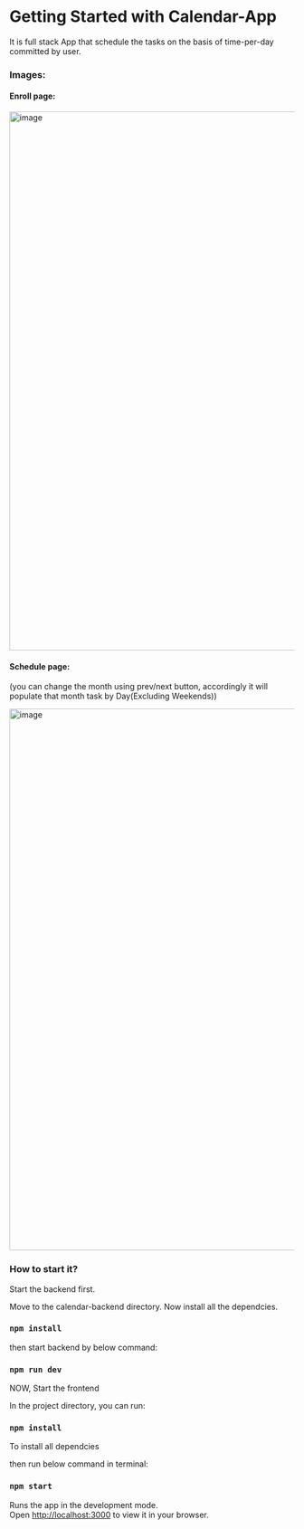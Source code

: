 # Getting Started with Calendar-App

It is full stack App that schedule the tasks on the basis of time-per-day committed by user.

### Images:

#### Enroll page:

<img width="953" alt="image" src="https://user-images.githubusercontent.com/76989674/230729232-10daf839-851c-4e37-bfff-ba6d59e38584.png">

#### Schedule page:
(you can change the month using prev/next button, accordingly it will populate that month task by Day(Excluding Weekends))

<img width="958" alt="image" src="https://user-images.githubusercontent.com/76989674/230729335-bf5b4444-ab71-4b67-907c-13108a1669ae.png">


### How to start it?

Start the backend first.

Move to the calendar-backend directory.
Now install all the dependcies.

### `npm install`

then start backend by below command:

### `npm run dev`

NOW, Start the frontend 

In the project directory, you can run:

### `npm install`
To install all dependcies

then run below command in terminal:

### `npm start`

Runs the app in the development mode.\
Open [http://localhost:3000](http://localhost:3000) to view it in your browser.

